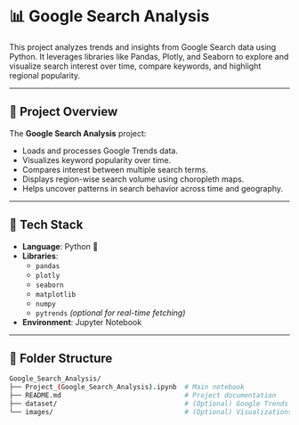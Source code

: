 # 📊 Google Search Analysis

This project analyzes trends and insights from Google Search data using Python. It leverages libraries like Pandas, Plotly, and Seaborn to explore and visualize search interest over time, compare keywords, and highlight regional popularity.

---

## 🚀 Project Overview

The **Google Search Analysis** project:
- Loads and processes Google Trends data.
- Visualizes keyword popularity over time.
- Compares interest between multiple search terms.
- Displays region-wise search volume using choropleth maps.
- Helps uncover patterns in search behavior across time and geography.

---

## 🧰 Tech Stack

- **Language**: Python 🐍
- **Libraries**:
  - `pandas`
  - `plotly`
  - `seaborn`
  - `matplotlib`
  - `numpy`
  - `pytrends` *(optional for real-time fetching)*
- **Environment**: Jupyter Notebook

---

## 📂 Folder Structure

```bash
Google_Search_Analysis/
├── Project_(Google_Search_Analysis).ipynb  # Main notebook
├── README.md                               # Project documentation
├── dataset/                                # (Optional) Google Trends CSV files
└── images/                                 # (Optional) Visualizations/screenshots
